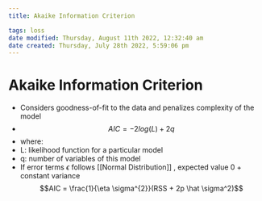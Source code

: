 ```yaml
---
title: Akaike Information Criterion

tags: loss 
date modified: Thursday, August 11th 2022, 12:32:40 am
date created: Thursday, July 28th 2022, 5:59:06 pm
---
```


# Akaike Information Criterion
- Considers goodness-of-fit to the data and penalizes complexity of the model
- $$AIC=−2log⁡(L)+2q$$
- where:
- L: likelihood function for a particular model
- q: number of variables of this model
- If error terms $\epsilon$ follows [[Normal Distribution]] , expected value 0 + constant variance $$AIC = \frac{1}{\eta \sigma^{2}}(RSS + 2p \hat \sigma^2)$$

